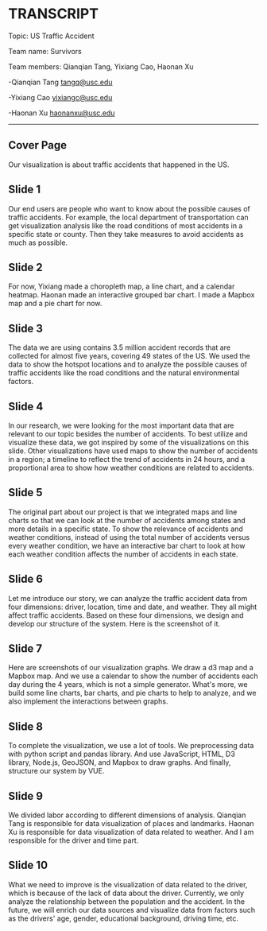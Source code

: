 # TRANSCRIPT

Topic: US Traffic Accident

Team name: Survivors

Team members: Qianqian Tang, Yixiang Cao, Haonan Xu


-Qianqian Tang <tangq@usc.edu>

-Yixiang Cao <yixiangc@usc.edu>

-Haonan Xu <haonanxu@usc.edu>

---

## Cover Page
Our visualization is about traffic accidents that happened in the US.
## Slide 1
Our end users are people who want to know about the possible causes of traffic accidents. For example, the local department of transportation can get visualization analysis like the road conditions of most accidents in a specific state or county. Then they take measures to avoid accidents as much as possible.
## Slide 2
For now, Yixiang made a choropleth map, a line chart, and a calendar heatmap. Haonan made an interactive grouped bar chart. I made a Mapbox map and a pie chart for now.
## Slide 3
The data we are using contains 3.5 million accident records that are collected for almost five years, covering 49 states of the US. We used the data to show the hotspot locations and to analyze the possible causes of traffic accidents like the road conditions and the natural environmental factors.
## Slide 4
In our research, we were looking for the most important data that are relevant to our topic besides the number of accidents. To best utilize and visualize these data, we got inspired by some of the visualizations on this slide. Other visualizations have used maps to show the number of accidents in a region; a timeline to reflect the trend of accidents in 24 hours, and a proportional area to show how weather conditions are related to accidents.
## Slide 5
The original part about our project is that we integrated maps and line charts so that we can look at the number of accidents among states and more details in a specific state. To show the relevance of accidents and weather conditions, instead of using the total number of accidents versus every weather condition, we have an interactive bar chart to look at how each weather condition affects the number of accidents in each state.
## Slide 6
Let me introduce our story, we can analyze the traffic accident data from four dimensions: driver, location, time and date, and weather. 
They all might affect traffic accidents. Based on these four dimensions, we design and develop our structure of the system. Here is the screenshot of it. 
## Slide 7
Here are screenshots of our visualization graphs. We draw a d3 map and a Mapbox map. And we use a calendar to show the number of accidents each day during the 4 years,  which is not a simple generator. What's more, we build some line charts, bar charts, and pie charts to help to analyze, and we also implement the interactions between graphs. 
## Slide 8
To complete the visualization, we use a lot of tools. We preprocessing data with python script and pandas library. And use JavaScript, HTML, D3 library, Node.js, GeoJSON, and Mapbox to draw graphs. And finally, structure our system by VUE.
## Slide 9
We divided labor according to different dimensions of analysis. Qianqian Tang is responsible for data visualization of places and landmarks. Haonan Xu is responsible for data visualization of data related to weather. And I am responsible for the driver and time part. 
## Slide 10
What we need to improve is the visualization of data related to the driver, which is because of the lack of data about the driver. Currently, we only analyze the relationship between the population and the accident. In the future, we will enrich our data sources and visualize data from factors such as the drivers' age, gender, educational background, driving time, etc.